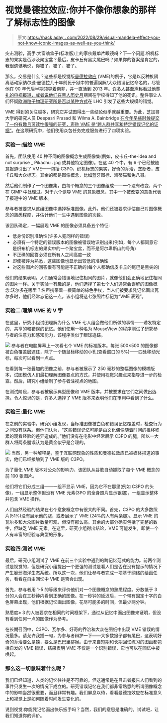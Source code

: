 # 视觉曼德拉效应:你并不像你想象的那样了解标志性的图像

> 原文:[https://hack aday . com/2022/08/29/visual-mandela-effect-you-not-know-iconic-images-as-well-as-you-think/](https://hackaday.com/2022/08/29/visual-mandela-effect-you-dont-know-iconic-images-as-well-as-you-think/)

突击测验，高手:大富翁盒子(标准版)上的家伙戴单片眼镜吗？下一个问题:织机标志的果实是否涉及聚宝盆？最后，皮卡丘有黑尖尾巴吗？如果你的答案是肯定的，我很遗憾地说，你错了，错了，错了。

那么，交易是什么？这些都是视觉版[曼德拉效应](https://theworld.org/stories/2017-01-09/ever-thought-someone-who-died-was-already-dead-science-can-explain) (VME)的例子，它是以反种族隔离活动家纳尔逊·曼德拉几十年前死于狱中的普遍误解/大众错误记忆命名的，尽管他在 90 年代后半期领导着南非，并一直活到 2013 年。[许多人甚至声称看过他葬礼的电视报道，或者说他们在黑人历史月](https://mandelaeffect.com/nelson-mandela-died-in-prison/)期间在学校得知了他的死讯。整件事让人们怀疑[欧洲粒子物理研究所是否以某种方式](https://www.vice.com/en/article/88qg5v/is-cern-causing-mandela-effect-by-creating-portals-to-alternate-dimensions-an-investigation)在 LHC 引发了这些大规模的错觉。

VME 得到的关注越多，研究它并试图得出一些结论似乎就越重要。为此，芝加哥大学的研究人员 Deepasri Prasad 和 Wilma A. Bainbridge [在今年早些时候提交了一份有趣且可读性很强的研究，声称 VME 是“跨人群共享和特定错误记忆的证据”](https://psyarxiv.com/nzh3s/)。在这项研究中，他们使用众包任务完成服务进行了四项实验。

### 实验一:描绘 VME

首先，团队使用 40 种不同的图像概念生成图像集(例如，皮卡丘-the-idea and not surprise _ Pikachu . jpg 或其他特定图像)。在这 40 个中，有 6 个已经被随意报道引出了 VME——包括 C3PO，织机标志的果实，好奇的乔治，垄断者，皮卡丘和大众标志。其余的都是图像概念，比如蓝牙图标、凯蒂猫和兔八哥。

然后他们制作了一个图像集，由每个概念的三个图像组成——一个没有改变，两个在 GIMP 中处理过。对于六个诱导 VME 的意象概念，其中一个被改变的意象代表了报道中的 VME 版本。

参与者被要求从这组图像中选择标准图像。此外，他们还被要求评估自己对图像概念的熟悉程度，并估计他们一生中遇到图像的次数。

该团队确定，一幅展现 VME 的图像必须具备五个特征:

*   低身份识别准确性(许多人犯同样的错误)
*   必须有一个特定的错误版本的图像被错误地识别出来(例如，每个人都同意它是织布机标志的果实中的一个聚宝盆，而不是阿尔卑斯山的号角)
*   不正确的回答必须在所有人之间高度一致
*   即使被评为熟悉，这些图像也显示出较低的准确性
*   对这些图片的回答很有可能是不正确的(每个人都确信皮卡丘的尾巴是黑尖的)

他们的结果表明，人们通常会错误地记住相同的图片，就像他们会正确地记住相同的图片一样。关于实验一有趣的是，他们选择了第七个人们通常会误解的图像概念:沃尔多在哪里？名声携带着一根简单的棕色手杖，当人们被要求凭记忆画出瓦尔多时，他们经常忘记这一点。该小组将这七张照片标记为“VME 表观”。

### 实验二:理解 VME 的 V 字

在这里，研究小组试图理解为什么 VME 七人组会做他们所做的事情——诱发特定的、共享的和错误的记忆。他们使用一种名为 MouseView 的程序测试了研究参与者的注意力和感知能力，该程序类似于眼球追踪。

[![](../Images/863786afca71624f4605b47758c891a7.png)](https://hackaday.com/wp-content/uploads/2022/08/03.jpg) 参与者在电脑屏幕上一次看七个 VME 的标准版本。每张 500×500 的图像都被白色覆盖层遮住，除了一个随鼠标移动的小孔(查看窗口的 5%)——四处移动光标，每次可以看到一点点。

在看到每一张叠加的图像之前，参与者被展示了 250 毫秒的整幅图像的模糊版本，试图模仿人们最初理解图像要点的方式，并使用视觉兴趣点来指导进一步的检查。然后，研究小组绘制了参与者注视点的地图。

在测试阶段，参与者被展示典型图像和 VME 版本，并被要求在它们之间做出选择。令人惊讶的是，许多人选择了 VME 版本来表明他们在审判中看到了什么。

### 实验三:量化 VME

在之前的实验中，研究小组发现，当标准图像被白色和错误记忆覆盖时，检查行为之间没有联系。但他们认为，“这些错误记忆可能是由文化偶像随着时间的推移积累的观看经验的差异造成的。”他们没有在电影中经常展示 C3PO 的腿，所以一大群人将两条腿误认为是黄金似乎是合理的。

[![](../Images/5e92df19fabc1ee92fa3cbf17f6d36a5.png)](https://hackaday.com/wp-content/uploads/2022/08/05.jpg) 当然，另一种解释是，鉴于互联网现象的性质和曼德拉效应已被媒体报道的事实，他们已经接触到了 VME 版的 C3PO。

为了量化 VME 版本对公众的影响力，该团队从谷歌自动抓取了每个 VME 概念的前 100 张图片。

他们将它们分成三组——一组不显示 VME，因为它不在那里(例如 C3PO 的头像)，一组显示整体但没有 VME 元素(3PO 的全身照片显示银腿)，一组显示整体并包含 VME 操作。

人们自然经验的结果在七个意象概念中有很大的不同。首先，C3PO 的大多数照片(51%)没有展示他的腿，或者展示了 VME (24%的人有两条腿)。显示 VME 的瓦尔多和大众图片数量可观，但没有那么高。其余的大部分确实包括了完整的数字，但缺乏 VME 元素。在这里，研究小组得出结论，VME 可能发生，即使一个人有丰富的经验与典型的形象。

### 实验四:测试 VME

最后，研究小组测试了 VME 在前三个实验中遇到的跨记忆范式的能力。前两个测试是视觉的，但是研究小组提出一个更强的测试是看人们是否在没有提示的情况下产生脆弱海洋生态系统。所以这一次，他们让参与者完成一项基于网络的绘画任务，看看在自由回忆中 VME 是否会出现。

首先，参与者用 1-5 的等级来评价他们对一个图像概念的熟悉程度。分数低于 3 分的人会在三秒钟内看到正确的图像。在一秒钟的延迟后，一个带有固定十字的白色屏幕出现，他们根据记忆画出图像，花尽可能多的时间，但最少两分钟。

熟悉度≥ 3 的人被要求在相同的时间框架下，通过从记忆中画出图像来证明，但没有看到任何一点的图像作为参考。

在长期召回中，C3PO、瓦尔多、好奇的乔治和大众在图纸中出现 VME 错误的情况最多。请允许我插一句，为参与者辩护一下——大多数猴子都有尾巴，这表明好奇的乔治要么是猿，要么是巴巴里猕猴。由于来自短期和长期回忆练习的图画都包括自发的 VME 错误，结果表明 VME 不仅是一个识别错误，它也可以在回忆中被唤起。

### 那么这一切意味着什么呢？

我们已经知道，人类的记忆往往是不可靠的，但这通常是在目击者报告人们看到的事件只发生一次的情况下成立的。研究错误记忆在我们都非常熟悉的所谓图像概念中的影响当然很重要，而且非常有趣。我们屏息以待，看看曼德拉效应在标准意义上和视觉上是如何随着时间发生变化的。

说到视觉:你能凭记忆画出快乐扳手吗？当然，我们的意思是准确的。试试吧，让我们知道你的评价。